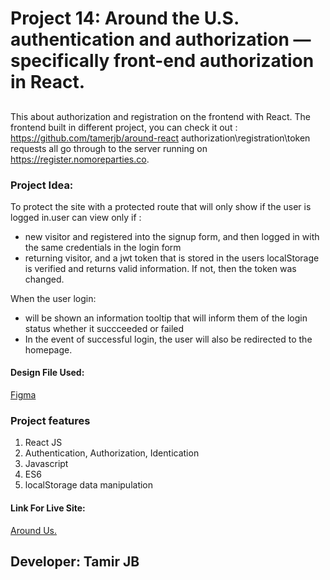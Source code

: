 # Project 14: Around the U.S. authentication and authorization — specifically front-end authorization in React.

##

This about authorization and registration on the frontend with React. The frontend built in different project, you can check it out : https://github.com/tamerjb/around-react
authorization\registration\token requests all go through to the server running on https://register.nomoreparties.co.

### Project Idea:

To protect the site with a protected route that will only show if the user is logged in.user can view only if :

- new visitor and registered into the signup form, and then logged in with the same credentials in the login form
- returning visitor, and a jwt token that is stored in the users localStorage is verified and returns valid information. If not, then the token was changed.

When the user login:

- will be shown an information tooltip that will inform them of the login status whether it succceeded or failed
- In the event of successful login, the user will also be redirected to the homepage.

#### Design File Used:

[Figma](https://www.figma.com/file/yXGGl4EnWYEPzGJU2dSJ1L/Sprint-14-Registration-and-Authorization?node-id=0%3A1)

### Project features

1. React JS
2. Authentication, Authorization, Identication
3. Javascript
4. ES6
5. localStorage data manipulation

#### Link For Live Site:

[Around Us.](https://tamerjb.github.io/react-around-auth)

## Developer: Tamir JB
